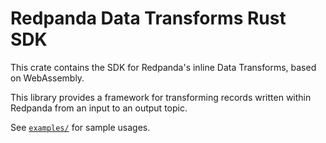 # Redpanda Data Transforms Rust SDK

This crate contains the SDK for Redpanda's inline Data Transforms, based on WebAssembly.

This library provides a framework for transforming records written within Redpanda from an input to an output topic.

See [`examples/`][examples] for sample usages.

[examples]: https://github.com/redpanda-data/redpanda/tree/dev/src/transform-sdk/rust/examples
